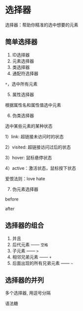 # 选择器

选择器：帮助你精准的选中想要的元素

## 简单选择器

1. ID选择器
2. 元素选择器
3. 类选择器
4. 通配符选择器

`*`，选中所有元素

5. 属性选择器

根据属性名和属性值选中元素

6. 伪类选择器

选中某些元素的某种状态

1）link: 超链接未访问时的状态

2）visited: 超链接访问过后的状态

3）hover: 鼠标悬停状态

4）active：激活状态，鼠标按下状态

爱恨法则：love hate

7. 伪元素选择器

before

after

## 选择器的组合

1. 并且
2. 后代元素 —— `空格`
3. 子元素 —— `>`
4. 相邻兄弟元素 —— `+`
5. 后面出现的所有兄弟元素 —— `~`

## 选择器的并列

多个选择器, 用逗号分隔

语法糖
